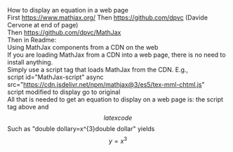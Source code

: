 ---
---
How to display an equation in a web page  
First  https://www.mathjax.org/ Then https://github.com/dpvc (Davide Cervone at end of page)  
Then  https://github.com/dpvc/MathJax  
Then in Readme:  
Using MathJax components from a CDN on the web  
If you are loading MathJax from a CDN into a web page, there is no need to install anything.  
Simply use a script tag that loads MathJax from the CDN. E.g.,  
 script id="MathJax-script" async    
  src="https://cdn.jsdelivr.net/npm/mathjax@3/es5/tex-mml-chtml.js"    
script  modified to display go to original    
All that is needed to get an equation to display on a web page is:
the script tag above and $$latex code$$
Such as "double dollary=x^{3}double dollar" yields  
$$y=x^{3}$$  
